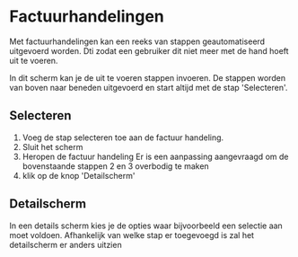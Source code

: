# Factuurhandelingen
Met factuurhandelingen kan een reeks van stappen geautomatiseerd uitgevoerd worden.
Dti zodat een gebruiker dit niet meer met de hand hoeft uit te voeren.

In dit scherm kan je de uit te voeren stappen invoeren.
De stappen worden van boven naar beneden uitgevoerd en start altijd met de stap 'Selecteren'.

## Selecteren
1. Voeg de stap selecteren toe aan de factuur handeling.
2. Sluit het scherm
3. Heropen de factuur handeling
Er is een aanpassing aangevraagd om de bovenstaande stappen 2 en 3 overbodig te maken
4. klik op de knop 'Detailscherm'

## Detailscherm
In een details scherm kies je de opties waar bijvoorbeeld een selectie aan moet voldoen.
Afhankelijk van welke stap er toegevoegd is zal het detailscherm er anders uitzien
